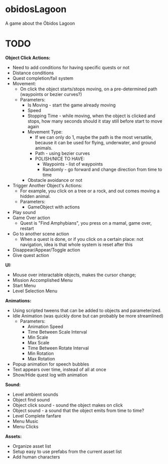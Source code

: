# obidosLagoon
A game about the Óbidos Lagoon

# TODO
    
**Object Click Actions:**
- Need to add conditions for having specific quests or not
- Distance conditions
- Quest completion/fail system
- Movement:
    - On click the object starts/stops moving, on a pre-determined path (waypoints or bezier curves?)
    - Parameters:
        - Is Moving - start the game already moving
        - Speed
        - Stopping Time - while moving, when the object is clicked and stops, how many seconds should it stay still before start to move again
        - Movement Type:
            - If we can only do 1, maybe the path is the most versatile, because it can be used for flying, underwater, and ground animals.
            - Path - using bezier curves
            - POLISH/NICE TO HAVE:
                - Waypoints - list of waypoints
                - Randomly - go forward and change direction from time to time
        - Obstacle avoidance or not
- Trigger Another Object's Actions:
    - For example, you click on a tree or a rock, and out comes moving a hidden animal.
    - Parameters:
        - GameObject with actions
- Play sound
- Game Over action
  - Quest is "Find Amphybians", you press on a mamal, game over, restart
- Go to another scene action
  - When a quest is done, or if you click on a certain place: not navigation, idea is that whole system is reset after this
- Disappear/Appear/Toggle action
- Give quest action
         
**UI:**
- Mouse over interactable objects, makes the cursor change;
- Mission Accomplished Menu 
- Start Menu
- Level Selection Menu

**Animations:**
- Using scripted tweens that can be added to objects and parameterized.
- Idle Animation (was quickly done but can probably be more streamlined)
    - Parameters:
        - Animation Speed
        - Time Between Scale Interval
        - Min Scale
        - Max Scale
        - Time Between Rotate Interval
        - Min Rotation
        - Max Rotation
- Popup animation for speech bubbles
- Text appears over time, instead of all at once
- Show/Hide quest log with animation

**Sound:**
- Level ambient sounds
- Object find sound
- Object click sound - sound the object makes on click
- Object sound - a sound that the object emits from time to time?
- Level Complete fanfare
- Menu Music
- Menu Clicks

**Assets:**
- Organize asset list
- Setup easy to use prefabs from the current asset list
- Add human characters
